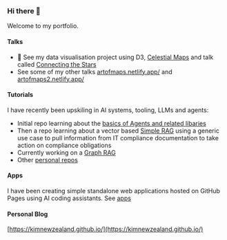 ### Hi there 👋

Welcome to my portfolio.

#### Talks

- 🔭 See my data visualisation project using D3, [Celestial Maps](https://observablehq.com/@kimnewzealand/celestial-maps) and talk called [Connecting the Stars](https://connected-stars.netlify.app/)
- See some of my other talks [artofmaps.netlify.app/](artofmaps.netlify.app/) and [artofmaps2.netlify.app/](artofmaps2.netlify.app/)

#### Tutorials

I have recently been upskiling in AI systems, tooling, LLMs and agents:

- Initial repo learning about the [basics of Agents and related libaries](https://github.com/kimnewzealand/agent-tutorial)
- Then a repo learning about a vector based [Simple RAG](https://github.com/kimnewzealand/rag-tutorial) using a generic use case to pull information from IT compliance documentation to take action on compliance obligations
- Currently working on a [Graph RAG](https://github.com/kimnewzealand/graphrag-tutorial)
- Other [personal repos](https://github.com/kimnewzealand?tab=repositories)

#### Apps

I have been creating simple standalone web applications hosted on GitHub Pages using AI coding assistants.
See [apps]([https://github.com/kimnewzealand?tab=repositories](https://github.com/kimnewzealand/apps))

#### Personal Blog

[https://kimnewzealand.github.io/](https://kimnewzealand.github.io/)


